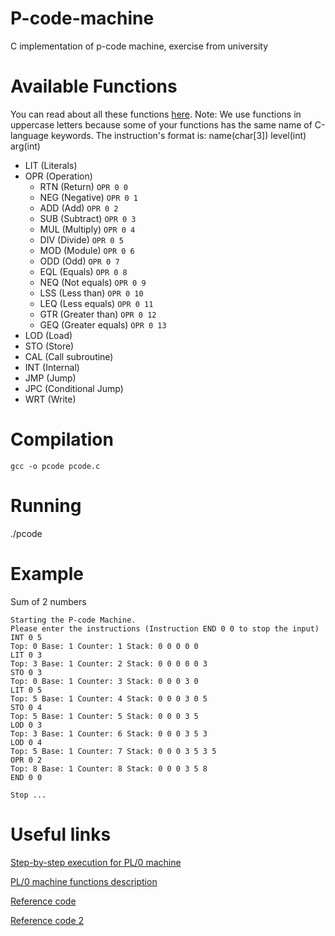 # P-code-machine
C implementation of p-code machine, exercise from university

# Available Functions
You can read about all these functions [here](http://blackmesatech.com/2011/12/pl0/pl0.xhtml).
Note: We use functions in uppercase letters because some of your functions has the same name of C-language keywords. The instruction's format is: name(char[3]) level(int) arg(int)

* LIT (Literals) 
* OPR (Operation) 
  * RTN (Return) ```OPR 0 0``` 
  * NEG (Negative) ```OPR 0 1```
  * ADD (Add) ```OPR 0 2```
  * SUB (Subtract) ```OPR 0 3```
  * MUL (Multiply) ```OPR 0 4```
  * DIV (Divide) ```OPR 0 5```
  * MOD (Module) ```OPR 0 6```
  * ODD (Odd) ```OPR 0 7```
  * EQL (Equals) ```OPR 0 8```
  * NEQ (Not equals) ```OPR 0 9```
  * LSS (Less than) ```OPR 0 10```
  * LEQ (Less equals) ```OPR 0 11```
  * GTR (Greater than) ```OPR 0 12```
  * GEQ (Greater equals) ```OPR 0 13```
* LOD (Load)
* STO (Store)
* CAL (Call subroutine)
* INT (Internal) 
* JMP (Jump)
* JPC (Conditional Jump)
* WRT (Write)

# Compilation
```gcc -o pcode pcode.c```

# Running
./pcode

# Example
Sum of 2 numbers
```
Starting the P-code Machine.
Please enter the instructions (Instruction END 0 0 to stop the input)
INT 0 5
Top: 0 Base: 1 Counter: 1 Stack: 0 0 0 0 0 
LIT 0 3
Top: 3 Base: 1 Counter: 2 Stack: 0 0 0 0 0 3 
STO 0 3
Top: 0 Base: 1 Counter: 3 Stack: 0 0 0 3 0 
LIT 0 5
Top: 5 Base: 1 Counter: 4 Stack: 0 0 0 3 0 5 
STO 0 4
Top: 5 Base: 1 Counter: 5 Stack: 0 0 0 3 5 
LOD 0 3
Top: 3 Base: 1 Counter: 6 Stack: 0 0 0 3 5 3 
LOD 0 4
Top: 5 Base: 1 Counter: 7 Stack: 0 0 0 3 5 3 5
OPR 0 2
Top: 8 Base: 1 Counter: 8 Stack: 0 0 0 3 5 8 
END 0 0

Stop ...
```

# Useful links
[Step-by-step execution for PL/0 machine](http://blackmesatech.com/2011/12/pl0/index.xhtml)

[PL/0 machine functions description](http://blackmesatech.com/2011/12/pl0/pl0.xhtml)

[Reference code](https://en.wikipedia.org/wiki/P-code_machine)

[Reference code 2](https://github.com/thebeta/p-code-machine-C)
